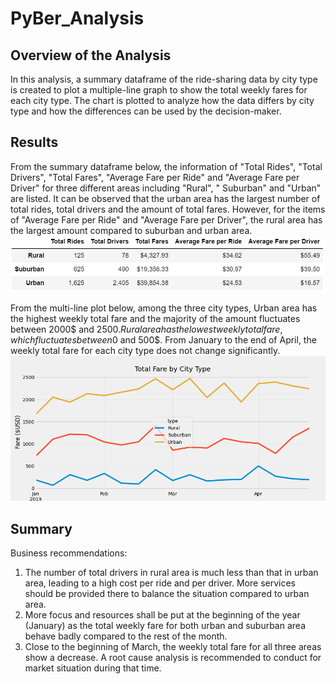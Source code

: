 # PyBer_Analysis

## Overview of the Analysis
In this analysis, a summary dataframe of the ride-sharing data by city type is created to plot a multiple-line graph to show the total weekly fares for each city type. The chart is plotted to analyze how the data differs by city type and how the differences can be used by the decision-maker.

## Results
From the summary dataframe below, the information of "Total Rides", "Total Drivers", "Total Fares", "Average Fare per Ride" and "Average Fare per Driver" for three different areas including "Rural", " Suburban" and "Urban" are listed. It can be observed that the urban area has the largest number of total rides, total drivers and the amount of total fares. However, for the items of "Average Fare per Ride" and "Average Fare per Driver", the rural area has the largest amount compared to suburban and urban area.  
![sharing_data_summary.PNG](image/sharing_data_summary.PNG)  

From the multi-line plot below, among the three city types, Urban area has the highest weekly total fare and the majority of the amount fluctuates between 2000$ and 2500$. Rural area has the lowest weekly total fare, which fluctuates between 0$ and 500$. From January to the end of April, the weekly total fare for each city type does not change significantly.  
![PyBer_fare_summary.png](image/PyBer_fare_summary.png)  

## Summary 
Business recommendations:  
1. The number of total drivers in rural area is much less than that in urban area, leading to a high cost per ride and per driver. More services should be provided there to balance the situation compared to urban area.  
2. More focus and resources shall be put at the beginning of the year (January) as the total weekly fare for both urban and suburban area behave badly compared to the rest of the month.  
3. Close to the beginning of March, the weekly total fare for all three areas show a decrease. A root cause analysis is recommended to conduct for market situation during that time.  
